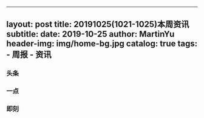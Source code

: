 
---
layout:     post
title:      20191025(1021-1025)本周资讯
subtitle:
date:       2019-10-25
author:     MartinYu
header-img: img/home-bg.jpg
catalog: true
tags:
    - 周报
    - 资讯
---

### 头条


### 一点


### 即刻


	